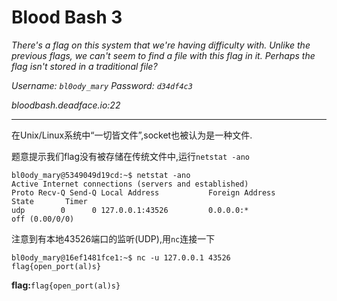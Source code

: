 # Blood Bash 3

*There's a flag on this system that we're having difficulty with. Unlike the previous flags, we can't seem to find a file with this flag in it. Perhaps the flag isn't stored in a traditional file?*

*Username: `bl0ody_mary` Password: `d34df4c3`*

*bloodbash.deadface.io:22*

---

在Unix/Linux系统中“一切皆文件”,socket也被认为是一种文件.

题意提示我们flag没有被存储在传统文件中,运行`netstat -ano`

```shell
bl0ody_mary@5349049d19cd:~$ netstat -ano
Active Internet connections (servers and established)
Proto Recv-Q Send-Q Local Address           Foreign Address         State       Timer
udp        0      0 127.0.0.1:43526         0.0.0.0:*                           off (0.00/0/0)
```

注意到有本地43526端口的监听(UDP),用`nc`连接一下

```shell
bl0ody_mary@16ef1481fce1:~$ nc -u 127.0.0.1 43526
flag{open_port(al)s}
```

**flag:**`flag{open_port(al)s}`

